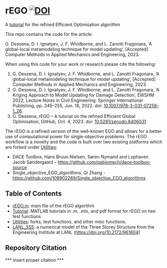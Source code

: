 # rEGO [![DOI](https://zenodo.org/badge/699360255.svg)](https://zenodo.org/badge/latestdoi/699360255)
A [tutorial](/Tutorial) for the refined Efficient Optimisation algorithm


This repo contains the code for the article:

G. Dessena, D. I. Ignatyev, J. F. Whidborne, and L. Zanotti Fragonara, ‘A global-local metamodeling technique for model updating’, [Accepted] Computer Methods in Applied Mechanics and Engineering, 2023.

When using this code for your work or research please cite the following:

1.	G. Dessena, D. I. Ignatyev, J. F. Whidborne, and L. Zanotti Fragonara, ‘A global-local metamodeling technique for model updating’, [Accepted] Computer Methods in Applied Mechanics and Engineering, 2023.
2.	G. Dessena, D. I. Ignatyev, J. F. Whidborne, and L. Zanotti Fragonara, ‘A Kriging Approach to Model Updating for Damage Detection’, EWSHM 2022, Lecture Notes in Civil Engineering. Springer International Publishing, pp. 245–255, Jun. 16, 2022. doi: [10.1007/978-3-031-07258-1_26](https://doi.org/10.1007/978-3-031-07258-1_26).
3.	G. Dessena, rEGO – A tutorial on the refined Efficient Global Optimisation, GitHub, Oct. 4, 2023. doi: [10.5281/zenodo.8406031](https://doi.org/10.5281/zenodo.8406031)


The rEGO is a refined version of the well-known EGO and allows for a better use of computational power for single-objective problems.
The rEGO workflow is a novelty and the code is built over two existing platforms which are forked under [Utilities](/Utilities):

- DACE Toolbox, Hans Bruun Nielsen, Søren Nymand and Lophaven Jacob Søndergaard - https://github.com/psbiomech/dace-toolbox-source
- Single_objective_EGO_algorithms, Qi Zhang - https://github.com/109902249/Single_objective_EGO_algorithms

## Table of Contents
- [rEGO.m](/rEGO.m): main file of the rEGO algorithm
- [Tutorial](/Tutorial): MATLAB tutorials in .m, .mlx, and pdf format for rEGO on two test functions
- [Utilities](/Utilities): forks, test functions, and other misc functions.
- [LANL_3SS](/LANL_3SS): a numerical model of the Three Storey Structure from the Engineering Institute at LANL (https://doi.org/10.2172/961604)

## Repository Citation

*** insert proper citation ***
